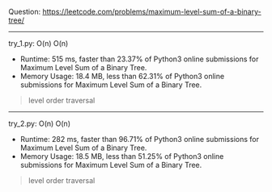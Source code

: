 Question: https://leetcode.com/problems/maximum-level-sum-of-a-binary-tree/

---

try_1.py: O(n) O(n)

* Runtime: 515 ms, faster than 23.37% of Python3 online submissions for Maximum Level Sum of a Binary Tree.
* Memory Usage: 18.4 MB, less than 62.31% of Python3 online submissions for Maximum Level Sum of a Binary Tree.

> level order traversal

---

try_2.py: O(n) O(n)

* Runtime: 282 ms, faster than 96.71% of Python3 online submissions for Maximum Level Sum of a Binary Tree.
* Memory Usage: 18.5 MB, less than 51.25% of Python3 online submissions for Maximum Level Sum of a Binary Tree.

> level order traversal